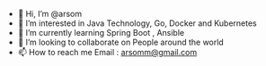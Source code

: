 - 👋 Hi, I’m @arsom
- 👀 I’m interested in Java Technology, Go, Docker and Kubernetes
- 🌱 I’m currently learning Spring Boot , Ansible
- 💞️ I’m looking to collaborate on People around the world
- 📫 How to reach me Email : arsomm@gmail.com

<!---
arsom/arsom is a ✨ special ✨ repository because its `README.md` (this file) appears on your GitHub profile.
You can click the Preview link to take a look at your changes.
--->

